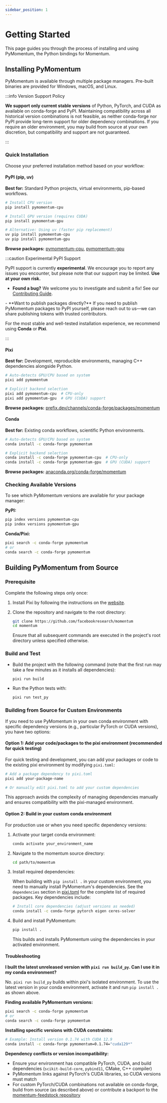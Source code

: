 ```yaml
---
sidebar_position: 1
---
```


# Getting Started

This page guides you through the process of installing and using PyMomentum, the Python bindings for Momentum.

## Installing PyMomentum

PyMomentum is available through multiple package managers. Pre-built binaries are provided for Windows, macOS, and Linux.

:::info Version Support Policy

**We support only current stable versions** of Python, PyTorch, and CUDA as available on conda-forge and PyPI. Maintaining compatibility across all historical version combinations is not feasible, as neither conda-forge nor PyPI provide long-term support for older dependency combinations. If you require an older environment, you may build from source at your own discretion, but compatibility and support are not guaranteed.

:::

### Quick Installation

Choose your preferred installation method based on your workflow:

#### PyPI (pip, uv)

**Best for:** Standard Python projects, virtual environments, pip-based workflows.

```bash
# Install CPU version
pip install pymomentum-cpu

# Install GPU version (requires CUDA)
pip install pymomentum-gpu

# Alternative: Using uv (faster pip replacement)
uv pip install pymomentum-cpu
uv pip install pymomentum-gpu
```

**Browse packages:** [pymomentum-cpu](https://pypi.org/project/pymomentum-cpu/), [pymomentum-gpu](https://pypi.org/project/pymomentum-gpu/)

:::caution Experimental PyPI Support

PyPI support is currently **experimental**. We encourage you to report any issues you encounter, but please note that our support may be limited. **Use at your own risk.**

- **Found a bug?** We welcome you to investigate and submit a fix! See our [Contributing Guide](https://github.com/facebookresearch/momentum/blob/main/CONTRIBUTING.md).

<FbInternalOnly>
- **Want to publish packages directly?** If you need to publish PyMomentum packages to PyPI yourself, please reach out to us—we can share publishing tokens with trusted contributors.
</FbInternalOnly>

For the most stable and well-tested installation experience, we recommend using **Conda** or **Pixi**.

:::

#### Pixi

**Best for:** Development, reproducible environments, managing C++ dependencies alongside Python.

```bash
# Auto-detects GPU/CPU based on system
pixi add pymomentum

# Explicit backend selection
pixi add pymomentum-cpu  # CPU-only
pixi add pymomentum-gpu  # GPU (CUDA) support
```

**Browse packages:** [prefix.dev/channels/conda-forge/packages/momentum](https://prefix.dev/channels/conda-forge/packages/momentum)

#### Conda

**Best for:** Existing conda workflows, scientific Python environments.

```bash
# Auto-detects GPU/CPU based on system
conda install -c conda-forge pymomentum

# Explicit backend selection
conda install -c conda-forge pymomentum-cpu  # CPU-only
conda install -c conda-forge pymomentum-gpu  # GPU (CUDA) support
```

**Browse packages:** [anaconda.org/conda-forge/momentum](https://anaconda.org/conda-forge/momentum)

### Checking Available Versions

To see which PyMomentum versions are available for your package manager:

**PyPI:**
```bash
pip index versions pymomentum-cpu
pip index versions pymomentum-gpu
```

**Conda/Pixi:**
```bash
pixi search -c conda-forge pymomentum
# or
conda search -c conda-forge pymomentum
```

## Building PyMomentum from Source

### Prerequisite

Complete the following steps only once:

1. Install Pixi by following the instructions on the [website](https://prefix.dev/).

1. Clone the repository and navigate to the root directory:

   ```bash
   git clone https://github.com/facebookresearch/momentum
   cd momentum
   ```

   Ensure that all subsequent commands are executed in the project's root directory unless specified otherwise.

### Build and Test

- Build the project with the following command (note that the first run may take a few minutes as it installs all dependencies):

   ```bash
   pixi run build
   ```

- Run the Python tests with:

   ```bash
   pixi run test_py
   ```

### Building from Source for Custom Environments

If you need to use PyMomentum in your own conda environment with specific dependency versions (e.g., particular PyTorch or CUDA versions), you have two options:

#### Option 1: Add your code/packages to the pixi environment (recommended for quick testing)

For quick testing and development, you can add your packages or code to the existing pixi environment by modifying `pixi.toml`:

```bash
# Add a package dependency to pixi.toml
pixi add your-package-name

# Or manually edit pixi.toml to add your custom dependencies
```

This approach avoids the complexity of managing dependencies manually and ensures compatibility with the pixi-managed environment.

#### Option 2: Build in your custom conda environment

For production use or when you need specific dependency versions:

1. Activate your target conda environment:

   ```bash
   conda activate your_environment_name
   ```

2. Navigate to the momentum source directory:

   ```bash
   cd path/to/momentum
   ```

3. Install required dependencies:

   When building with `pip install .` in your custom environment, you need to manually install PyMomentum's dependencies. See the `dependencies` section in [pixi.toml](https://github.com/facebookresearch/momentum/blob/main/pixi.toml) for the complete list of required packages. Key dependencies include:

   ```bash
   # Install core dependencies (adjust versions as needed)
   conda install -c conda-forge pytorch eigen ceres-solver
   ```

4. Build and install PyMomentum:

   ```bash
   pip install .
   ```

   This builds and installs PyMomentum using the dependencies in your activated environment.

#### Troubleshooting

**I built the latest unreleased version with `pixi run build_py`. Can I use it in my conda environment?**

No. `pixi run build_py` builds within pixi's isolated environment. To use the latest version in your conda environment, activate it and run `pip install .` as shown above.

**Finding available PyMomentum versions:**

```bash
pixi search -c conda-forge pymomentum
# or
conda search -c conda-forge pymomentum
```

**Installing specific versions with CUDA constraints:**

```bash
# Example: Install version 0.1.74 with CUDA 12.9
conda install -c conda-forge pymomentum=0.1.74="cuda129*"
```

**Dependency conflicts or version incompatibility:**

- Ensure your environment has compatible PyTorch, CUDA, and build dependencies (`scikit-build-core`, `pybind11`, CMake, C++ compiler)
- PyMomentum links against PyTorch's CUDA libraries, so CUDA versions must match
- For custom PyTorch/CUDA combinations not available on conda-forge, build from source (as described above) or contribute a backport to the [momentum-feedstock repository](https://github.com/conda-forge/momentum-feedstock)
